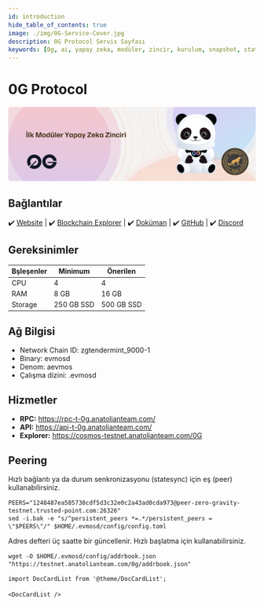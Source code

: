 ```yaml
---
id: introduction
hide_table_of_contents: true
image: ./img/0G-Service-Cover.jpg
description: 0G Protocol Servis Sayfası
keywords: [0g, ai, yapay zeka, modüler, zincir, kurulum, snapshot, statesync, güncelleme]
---
```

# 0G Protocol

![0G](./img/0G-Service.jpg)

## Bağlantılar
 ✔️ [Website](https://0g.ai/) |
 ✔️ [Blockchain Explorer](https://cosmos-testnet.anatolianteam.com/0G) |
 ✔️ [Doküman](https://0glabs.gitbook.io/) |
 ✔️ [GitHub](https://github.com/0glabs) |
 ✔️ [Discord](https://discord.gg/0glabs)

## Gereksinimler

| Bşleşenler | Minimum | **Önerilen** |
| ------------ | ------------ | ------------ |
| CPU |	4 | 4 |
| RAM	| 8 GB | 16 GB |
| Storage	| 250 GB SSD | 500 GB SSD | 

## Ağ Bilgisi 

* Network Chain ID: zgtendermint_9000-1
* Binary: evmosd
* Denom: aevmos
* Çalışma dizini: .evmosd

## Hizmetler
* **RPC:** https://rpc-t-0g.anatolianteam.com/ 
* **API:** https://api-t-0g.anatolianteam.com/
* **Explorer:** https://cosmos-testnet.anatolianteam.com/0G

## Peering
Hızlı bağlantı ya da durum senkronizasyonu (statesync) için eş (peer) kullanabilirsiniz.
```shell
PEERS="1248487ea585730cdf5d3c32e0c2a43ad0cda973@peer-zero-gravity-testnet.trusted-point.com:26326"
sed -i.bak -e "s/^persistent_peers *=.*/persistent_peers = \"$PEERS\"/" $HOME/.evmosd/config/config.toml
```
Adres defteri üç saatte bir güncellenir. Hızlı başlatma için kullanabilirsiniz.
```shell
wget -O $HOME/.evmosd/config/addrbook.json "https://testnet.anatolianteam.com/0g/addrbook.json"
```

```mdx-code-block
import DocCardList from '@theme/DocCardList';

<DocCardList />
```

